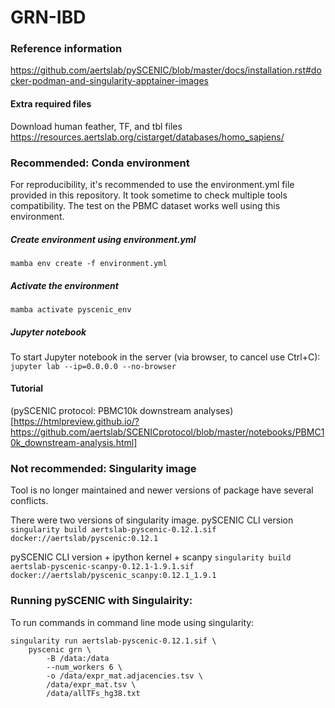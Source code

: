 # GRN-IBD



### Reference information
https://github.com/aertslab/pySCENIC/blob/master/docs/installation.rst#docker-podman-and-singularity-apptainer-images

#### Extra required files
Download human feather, TF, and tbl files
https://resources.aertslab.org/cistarget/databases/homo_sapiens/


### Recommended: Conda environment 
For reproducibility, it's recommended to use the environment.yml file provided in this repository. It took sometime to check multiple tools compatibility. The test on the PBMC dataset works well using this environment.

##### Create environment using environment.yml
`mamba env create -f environment.yml`

##### Activate the environment
`mamba activate pyscenic_env`

##### Jupyter notebook
To start Jupyter notebook in the server (via browser, to cancel use Ctrl+C):
`jupyter lab --ip=0.0.0.0 --no-browser`


#### Tutorial
(pySCENIC protocol: PBMC10k downstream analyses)[https://htmlpreview.github.io/?https://github.com/aertslab/SCENICprotocol/blob/master/notebooks/PBMC10k_downstream-analysis.html]








### Not recommended: Singularity image
Tool is no longer maintained and newer versions of package have several conflicts.

There were two versions of singularity image.
pySCENIC CLI version
`singularity build aertslab-pyscenic-0.12.1.sif docker://aertslab/pyscenic:0.12.1`

pySCENIC CLI version + ipython kernel + scanpy
`singularity build aertslab-pyscenic-scanpy-0.12.1-1.9.1.sif docker://aertslab/pyscenic_scanpy:0.12.1_1.9.1`


### Running pySCENIC with  Singulairity:
To run commands in command line mode using singularity:
```
singularity run aertslab-pyscenic-0.12.1.sif \
    pyscenic grn \
        -B /data:/data
        --num_workers 6 \
        -o /data/expr_mat.adjacencies.tsv \
        /data/expr_mat.tsv \
        /data/allTFs_hg38.txt
```